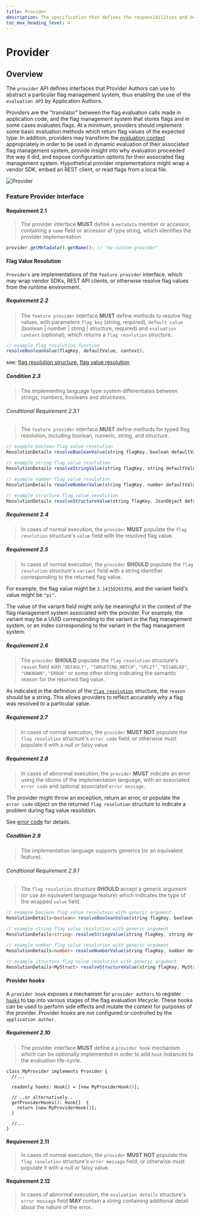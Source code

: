 ```yaml
---
title: Provider
description: The specification that defines the responsibilities and behaviors of a provider.
toc_max_heading_level: 4
---
```


# Provider

## Overview

The `provider` API defines interfaces that Provider Authors can use to abstract a particular flag management system, thus enabling the use of the `evaluation API` by Application Authors.

Providers are the "translator" between the flag evaluation calls made in application code, and the flag management system that stores flags and in some cases evaluates flags. At a minimum, providers should implement some basic evaluation methods which return flag values of the expected type. In addition, providers may transform the [evaluation context](./03-evaluation-context.md) appropriately in order to be used in dynamic evaluation of their associated flag management system, provide insight into why evaluation proceeded the way it did, and expose configuration options for their associated flag management system. Hypothetical provider implementations might wrap a vendor SDK, embed an REST client, or read flags from a local file.

![Provider](../assets/images/provider.png)

### Feature Provider Interface

#### Requirement 2.1

> The provider interface **MUST** define a `metadata` member or accessor, containing a `name` field or accessor of type string, which identifies the provider implementation.

```typescript
provider.getMetadata().getName(); // "my-custom-provider"
```

#### Flag Value Resolution

`Providers` are implementations of the `feature provider` interface, which may wrap vendor SDKs, REST API clients, or otherwise resolve flag values from the runtime environment.

##### Requirement 2.2

> The `feature provider` interface **MUST** define methods to resolve flag values, with parameters `flag key` (string, required), `default value` (boolean | number | string | structure, required) and `evaluation context` (optional), which returns a `flag resolution` structure.

```typescript
// example flag resolution function
resolveBooleanValue(flagKey, defaultValue, context);
```

see: [flag resolution structure](../types.md#flag-resolution), [flag value resolution](../glossary.md#flag-value-resolution)

##### Condition 2.3

> The implementing language type system differentiates between strings, numbers, booleans and structures.

###### Conditional Requirement 2.3.1

> The `feature provider` interface **MUST** define methods for typed flag resolution, including boolean, numeric, string, and structure.

```typescript
// example boolean flag value resolution
ResolutionDetails resolveBooleanValue(string flagKey, boolean defaultValue, context: EvaluationContext);

// example string flag value resolution
ResolutionDetails resolveStringValue(string flagKey, string defaultValue, context: EvaluationContext);

// example number flag value resolution
ResolutionDetails resolveNumberValue(string flagKey, number defaultValue, context: EvaluationContext);

// example structure flag value resolution
ResolutionDetails resolveStructureValue(string flagKey, JsonObject defaultValue, context: EvaluationContext);
```

##### Requirement 2.4

> In cases of normal execution, the `provider` **MUST** populate the `flag resolution` structure's `value` field with the resolved flag value.

##### Requirement 2.5

> In cases of normal execution, the `provider` **SHOULD** populate the `flag resolution` structure's `variant` field with a string identifier corresponding to the returned flag value.

For example, the flag value might be `3.14159265359`, and the variant field's value might be `"pi"`.

The value of the variant field might only be meaningful in the context of the flag management system associated with the provider. For example, the variant may be a UUID corresponding to the variant in the flag management system, or an index corresponding to the variant in the flag management system.

##### Requirement 2.6

> The `provider` **SHOULD** populate the `flag resolution` structure's `reason` field with `"DEFAULT",` `"TARGETING_MATCH"`, `"SPLIT"`, `"DISABLED"`, `"UNKNOWN"`, `"ERROR"` or some other string indicating the semantic reason for the returned flag value.

As indicated in the definition of the [`flag resolution`](../types.md#resolution-details) structure, the `reason` should be a string. This allows providers to reflect accurately why a flag was resolved to a particular value.

##### Requirement 2.7

> In cases of normal execution, the `provider` **MUST NOT** populate the `flag resolution` structure's `error code` field, or otherwise must populate it with a null or falsy value.

##### Requirement 2.8

> In cases of abnormal execution, the `provider` **MUST** indicate an error using the idioms of the implementation language, with an associated `error code` and optional associated `error message`.

The provider might throw an exception, return an error, or populate the `error code` object on the returned `flag resolution` structure to indicate a problem during flag value resolution.

See [error code](../types.md#error-code) for details.

##### Condition 2.9

> The implementation language supports generics (or an equivalent feature).

###### Conditional Requirement 2.9.1

> The `flag resolution` structure **SHOULD** accept a generic argument (or use an equivalent language feature) which indicates the type of the wrapped `value` field.

```typescript
// example boolean flag value resolution with generic argument
ResolutionDetails<boolean> resolveBooleanValue(string flagKey, boolean defaultValue, context: EvaluationContext);

// example string flag value resolution with generic argument
ResolutionDetails<string> resolveStringValue(string flagKey, string defaultValue, context: EvaluationContext);

// example number flag value resolution with generic argument
ResolutionDetails<number> resolveNumberValue(string flagKey, number defaultValue, context: EvaluationContext);

// example structure flag value resolution with generic argument
ResolutionDetails<MyStruct> resolveStructureValue(string flagKey, MyStruct defaultValue, context: EvaluationContext);
```

#### Provider hooks

A `provider hook` exposes a mechanism for `provider authors` to register [`hooks`](./04-hooks.md) to tap into various stages of the flag evaluation lifecycle. These hooks can be used to perform side effects and mutate the context for purposes of the provider. Provider hooks are not configured or controlled by the `application author`.

##### Requirement 2.10

> The provider interface **MUST** define a `provider hook` mechanism which can be optionally implemented in order to add `hook` instances to the evaluation life-cycle.

```
class MyProvider implements Provider {
  //...

  readonly hooks: Hook[] = [new MyProviderHook()];

  // ..or alternatively..
  getProviderHooks(): Hook[]  {
    return [new MyProviderHook()];
  }

  //...
}
```

#### Requirement 2.11

> In cases of normal execution, the `provider` **MUST NOT** populate the `flag resolution` structure's `error message` field, or otherwise must populate it with a null or falsy value.

#### Requirement 2.12

> In cases of abnormal execution, the `evaluation details` structure's `error message` field **MAY** contain a string containing additional detail about the nature of the error.
